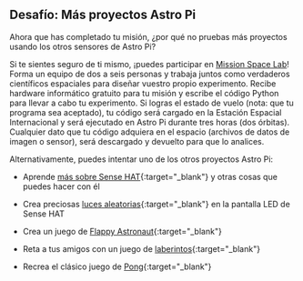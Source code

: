 ## Desafío: Más proyectos Astro Pi

Ahora que has completado tu misión, ¿por qué no pruebas más proyectos usando los otros sensores de Astro Pi?

Si te sientes seguro de ti mismo, ¡puedes participar en [Mission Space Lab](https://astro-pi.org/missions/space-lab/)! Forma un equipo de dos a seis personas y trabaja juntos como verdaderos científicos espaciales para diseñar vuestro propio experimento. Recibe hardware informático gratuito para tu misión y escribe el código Python para llevar a cabo tu experimento. Si logras el estado de vuelo (nota: que tu programa sea aceptado), tu código será cargado en la Estación Espacial Internacional y será ejecutado en Astro Pi durante tres horas (dos órbitas). Cualquier dato que tu código adquiera en el espacio (archivos de datos de imagen o sensor), será descargado y devuelto para que lo analices.

Alternativamente, puedes intentar uno de los otros proyectos Astro Pi:

+ Aprende [más sobre Sense HAT](https://projects.raspberrypi.org/en/projects/getting-started-with-the-sense-hat){:target="_blank"} y otras cosas que puedes hacer con él

+ Crea preciosas [luces aleatorias](https://projects.raspberrypi.org/en/projects/sense-hat-random-sparkles){:target="_blank"} en la pantalla LED de Sense HAT

+ Crea un juego de [Flappy Astronaut](https://projects.raspberrypi.org/en/projects/flappy-astronaut){:target="_blank"}

+ Reta a tus amigos con un juego de [laberintos](https://projects.raspberrypi.org/en/projects/sense-hat-marble-maze){:target="_blank"}

+ Recrea el clásico juego de [Pong](https://projects.raspberrypi.org/en/projects/sense-hat-pong){:target="_blank"}